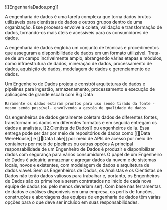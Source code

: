 ![[EngenhariaDados.png]]

A engenharia de dados é uma tarefa complexa que torna dados brutos utilizáveis para cientistas de dados e outros grupos dentro de uma organização. Esse processo envolve a coleta, validação e transformação de dados, tornando-os mais úteis e acessíveis para os consumidores de dados.

A engenharia de dados engloba um conjunto de técnicas e procedimentos que asseguram a disponibilidade de dados em um formato utilizável. Trata-se de um campo incrivelmente amplo, abrangendo várias etapas e módulos, como infraestrutura de dados, mineração de dados, processamento de dados, aquisição de dados, modelagem de dados e gerenciamento de dados.

Um Engenheiro de Dados projeta e constrói arquiteturas de dados e pipelines para ingestão, armazenamento, processamento e execução de aplicações de grande escala com Big Data

```ad-attention
Raramente os dados estaram prontos para uso sendo tirado da fonte - mesmo sendo possível- envolvendo a gestão de qualidade de dados
```

Os engenheiros de dados geralmente coletam dados de diferentes fontes, transformam os dados em diferentes formatos e em seguida entregam os dados a analistas, [[2.Cientista de Dados]] ou engenheiros de Ia. Essa entrega pode ser dar por meio de repositórios de dados como [[💽Data WereHouse]] e [[💽Data Lake]] por meio de APIs de acesso por meio de containers por meio de pipelines ou outras opções 
A principal responsabilidade de um Engenheiro de Dados é produzir e disponibilizar dados com segurança para vários consumidores
O papel de um Engenheiro de Dados é adquirir, armazenar e agregar dados da nuvem e de sistemas locais, novos e existentes, com modelagem de dados e arquitetura de dados viável. Sem os Engenheiros de Dados, os Analistas e os Cientistas de Dados não terão dados valiosos para trabalhar e, portanto, os Engenheiros de Dados são os primeiros a serem contratados no início de cada nova equipe de dados (ou pelo menos deveriam ser). Com base nas ferramentas de dados e análises disponíveis em uma empresa, os perfis de funções, construções e abordagens das equipes de engenharia de dados têm várias opções para o que deve ser incluído em suas responsabilidades.

